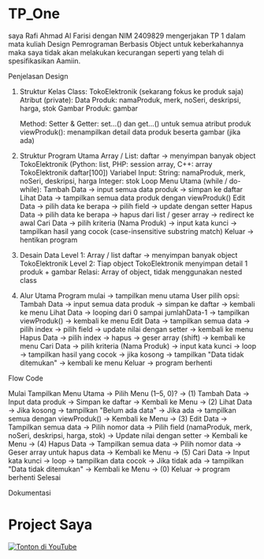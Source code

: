 # TP_One

saya Rafi Ahmad Al Farisi dengan NIM 2409829
mengerjakan TP 1 dalam mata kuliah Design Pemrograman Berbasis Object
untuk keberkahannya maka saya tidak akan melakukan kecurangan
seperti yang telah di spesifikasikan Aamiin.


Penjelasan Design

1. Struktur Kelas
    Class: TokoElektronik (sekarang fokus ke produk saja)
        Atribut (private):
            Data Produk: namaProduk, merk, noSeri, deskripsi, harga, stok
            Gambar Produk: gambar

    Method:
        Setter & Getter: set...() dan get...() untuk semua atribut produk
        viewProduk(): menampilkan detail data produk beserta gambar (jika ada)

2. Struktur Program Utama
    Array / List: daftar → menyimpan banyak object TokoElektronik (Python: list, PHP: session array, C++: array TokoElektronik daftar[100])
    Variabel Input:
    String: namaProduk, merk, noSeri, deskripsi, harga
    Integer: stok
    Loop Menu Utama (while / do-while):
    Tambah Data → input semua data produk → simpan ke daftar
    Lihat Data → tampilkan semua data produk dengan viewProduk()
    Edit Data → pilih data ke berapa → pilih field → update dengan setter
    Hapus Data → pilih data ke berapa → hapus dari list / geser array → redirect ke awal
    Cari Data → pilih kriteria (Nama Produk) → input kata kunci → tampilkan hasil yang cocok (case-insensitive substring match)
    Keluar → hentikan program

3. Desain Data
    Level 1: Array / list daftar → menyimpan banyak object TokoElektronik
    Level 2: Tiap object TokoElektronik menyimpan detail 1 produk + gambar
    Relasi: Array of object, tidak menggunakan nested class

4. Alur Utama
    Program mulai → tampilkan menu utama
    User pilih opsi:
    Tambah Data → input semua data produk → simpan ke daftar → kembali ke menu
    Lihat Data → looping dari 0 sampai jumlahData-1 → tampilkan viewProduk() → kembali ke menu
    Edit Data → tampilkan semua data → pilih index → pilih field → update nilai dengan setter → kembali ke menu
    Hapus Data → pilih index → hapus → geser array (shift) → kembali ke menu
    Cari Data → pilih kriteria (Nama Produk) → input kata kunci → loop → tampilkan hasil yang cocok → jika kosong → tampilkan "Data tidak ditemukan" → kembali ke menu
    Keluar → program berhenti

Flow Code 

Mulai
    Tampilkan Menu Utama
        -> Pilih Menu (1–5, 0)?
            -> (1) Tambah Data
                -> Input data produk
                -> Simpan ke daftar
                -> Kembali ke Menu
            -> (2) Lihat Data
                -> Jika kosong → tampilkan "Belum ada data"
                -> Jika ada → tampilkan semua dengan viewProduk()
                -> Kembali ke Menu
            -> (3) Edit Data
                -> Tampilkan semua data
                -> Pilih nomor data
                -> Pilih field (namaProduk, merk, noSeri, deskripsi, harga, stok)
                -> Update nilai dengan setter
                -> Kembali ke Menu
            -> (4) Hapus Data
                -> Tampilkan semua data
                -> Pilih nomor data
                -> Geser array untuk hapus data
                -> Kembali ke Menu
            -> (5) Cari Data
                -> Input kata kunci → loop → tampilkan data cocok
                -> Jika tidak ada → tampilkan "Data tidak ditemukan"
                -> Kembali ke Menu
            -> (0) Keluar → program berhenti
Selesai

Dokumentasi
# Project Saya

[![Tonton di YouTube](https://img.shields.io/badge/YouTube-Video-red?logo=youtube&logoColor=white)](https://youtu.be/vKjuvZQnp_w)
